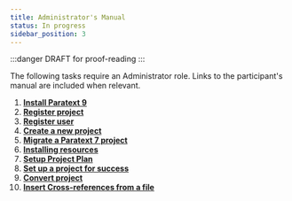 ```yaml
---
title: Administrator's Manual
status: In progress
sidebar_position: 3
---
```

:::danger
DRAFT for proof-reading
:::

The following tasks require an Administrator role. Links to the participant's manual are included when relevant.
1. [**Install Paratext 9**](1.IS.md)
2. [**Register project**](2.REGP.md)
3. [**Register user**](3.REGU.md)
4. [**Create a new project**](4.CP.md)
5. [**Migrate a Paratext 7 project**](5.MD.md)
6. [**Installing resources**](6.IR.md)
7. [**Setup Project Plan**](7.PP1.md)
8. [**Set up a project for success**](8.SPS.md)
9. [**Convert project**](9.CV.md)
10. [**Insert Cross-references from a file**](10.CR.md)


